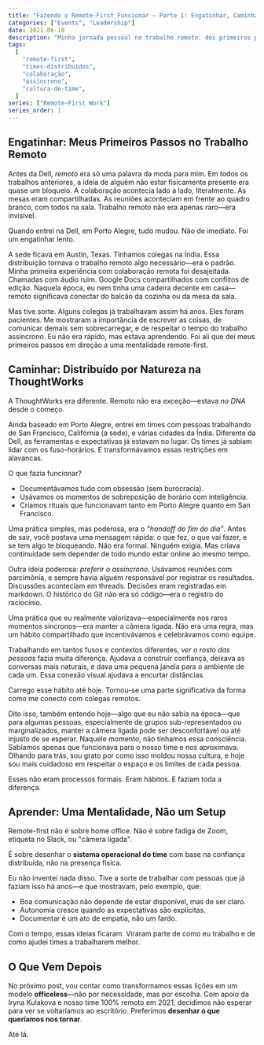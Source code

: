 ```yaml
---
title: "Fazendo o Remote-First Funcionar — Parte 1: Engatinhar, Caminhar, Aprender"
categories: ["Events", "Leadership"]
date: 2021-06-10
description: "Minha jornada pessoal no trabalho remoto: dos primeiros passos desajeitados na Dell até abraçar uma mentalidade remote-first na ThoughtWorks."
tags:
  [
    "remote-first",
    "times-distribuídos",
    "colaboração",
    "assíncrono",
    "cultura-de-time",
  ]
series: ["Remote-First Work"]
series_order: 1
---
```


## Engatinhar: Meus Primeiros Passos no Trabalho Remoto

Antes da Dell, _remoto_ era só uma palavra da moda para mim. Em todos os trabalhos anteriores, a ideia de alguém não estar fisicamente presente era quase um bloqueio. A colaboração acontecia lado a lado, literalmente. As mesas eram compartilhadas. As reuniões aconteciam em frente ao quadro branco, com todos na sala. Trabalho remoto não era apenas raro—era invisível.

Quando entrei na Dell, em Porto Alegre, tudo mudou. Não de imediato. Foi um engatinhar lento.

A sede ficava em Austin, Texas. Tínhamos colegas na Índia. Essa distribuição tornava o trabalho remoto algo necessário—era o padrão. Minha primeira experiência com colaboração remota foi desajeitada. Chamadas com áudio ruim. Google Docs compartilhados com conflitos de edição. Naquela época, eu nem tinha uma cadeira decente em casa—remoto significava conectar do balcão da cozinha ou da mesa da sala.

Mas tive sorte. Alguns colegas já trabalhavam assim há anos. Eles foram pacientes. Me mostraram a importância de escrever as coisas, de comunicar demais sem sobrecarregar, e de respeitar o tempo do trabalho assíncrono. Eu não era rápido, mas estava aprendendo. Foi ali que dei meus primeiros passos em direção a uma mentalidade remote-first.

## Caminhar: Distribuído por Natureza na ThoughtWorks

A ThoughtWorks era diferente. Remoto não era exceção—estava _no DNA_ desde o começo.

Ainda baseado em Porto Alegre, entrei em times com pessoas trabalhando de San Francisco, Califórnia (a sede), e várias cidades da Índia. Diferente da Dell, as ferramentas e expectativas já estavam no lugar. Os times já sabiam lidar com os fuso-horários. E transformávamos essas restrições em alavancas.

O que fazia funcionar?

- Documentávamos tudo com obsessão (sem burocracia).
- Usávamos os momentos de sobreposição de horário com inteligência.
- Criamos rituais que funcionavam tanto em Porto Alegre quanto em San Francisco.

Uma prática simples, mas poderosa, era o _"handoff do fim do dia"_. Antes de sair, você postava uma mensagem rápida: o que fez, o que vai fazer, e se tem algo te bloqueando. Não era formal. Ninguém exigia. Mas criava continuidade sem depender de todo mundo estar online ao mesmo tempo.

Outra ideia poderosa: _preferir o assíncrono_. Usávamos reuniões com parcimônia, e sempre havia alguém responsável por registrar os resultados. Discussões aconteciam em threads. Decisões eram registradas em markdown. O histórico do Git não era só código—era o registro do raciocínio.

Uma prática que eu realmente valorizava—especialmente nos raros momentos síncronos—era manter a câmera ligada. Não era uma regra, mas um hábito compartilhado que incentivávamos e celebrávamos como equipe.

Trabalhando em tantos fusos e contextos diferentes, _ver o rosto das pessoas_ fazia muita diferença. Ajudava a construir confiança, deixava as conversas mais naturais, e dava uma pequena janela para o ambiente de cada um. Essa conexão visual ajudava a encurtar distâncias.

Carrego esse hábito até hoje. Tornou-se uma parte significativa da forma como me conecto com colegas remotos.

Dito isso, também entendo hoje—algo que eu não sabia na época—que para algumas pessoas, especialmente de grupos sub-representados ou marginalizados, manter a câmera ligada pode ser desconfortável ou até injusto de se esperar. Naquele momento, não tínhamos essa consciência. Sabíamos apenas que funcionava para o nosso time e nos aproximava. Olhando para trás, sou grato por como isso moldou nossa cultura, e hoje sou mais cuidadoso em respeitar o espaço e os limites de cada pessoa.

Esses não eram processos formais. Eram hábitos. E faziam toda a diferença.

## Aprender: Uma Mentalidade, Não um Setup

Remote-first não é sobre home office. Não é sobre fadiga de Zoom, etiqueta no Slack, ou "câmera ligada".

É sobre desenhar o **sistema operacional do time** com base na confiança distribuída, não na presença física.

Eu não inventei nada disso. Tive a sorte de trabalhar com pessoas que já faziam isso há anos—e que mostravam, pelo exemplo, que:

- Boa comunicação não depende de estar disponível, mas de ser claro.
- Autonomia cresce quando as expectativas são explícitas.
- Documentar é um ato de empatia, não um fardo.

Com o tempo, essas ideias ficaram. Viraram parte de como eu trabalho e de como ajudei times a trabalharem melhor.

## O Que Vem Depois

No próximo post, vou contar como transformamos essas lições em um modelo **officeless**—não por necessidade, mas por escolha. Com apoio da Iryna Kulakova e nosso time 100% remoto em 2021, decidimos não esperar para ver se voltaríamos ao escritório. Preferimos **desenhar o que queríamos nos tornar**.

Até lá.

